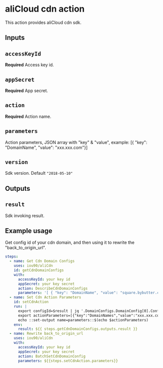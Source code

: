# aliCloud cdn action

This action provides aliCloud cdn sdk.

## Inputs

## `accessKeyId`

**Required** Access key id.

## `appSecret`

**Required** App secret.

## `action`

**Required** Action name.

## `parameters`

Action parameters, JSON array with "key" & "value", example: [{ "key": "DomainName", "value": "xxx.xxx.com"}]

## `version`

Sdk version. Default `"2018-05-10"`

## Outputs

## `result`

Sdk invoking result.

## Example usage

Get config id of your cdn domain, and then using it to rewrite the "back_to_origin_url".

```yaml
steps:
  - name: Get Cdn Domain Configs
    uses: iou90/aliCdn
    id: getCdnDomainConfigs
    with:
      accessKeyId: your key id
      appSecret: your key secret
      action: DescribeCdnDomainConfigs
      parameters: '[ { "key": "DomainName", "value": "square.bybutter.com" }, { "key": "FunctionNames", "value": "back_to_origin_url_rewrite" }, ]'
  - name: Set Cdn Action Parameters
    id: setCdnAction
    run: |
      export configId=$result | jq '.DomainConfigs.DomainConfig[0].ConfigId'
      export actionParameters=[{"key":"DomainNames","value":"xxx.xxx.com"},{"key":"Functions","value":[{"functionName":"back_to_origin_url_rewrite","functionArgs":[{"argName":"source_url","argValue":"xxx"},{"argName":"target_url","argValue":"xxx"}],"configId":$configId}]}]
      echo ::set-output name=parameters::$(echo $actionParameters)
    env:
      result: ${{ steps.getCdnDomainConfigs.outputs.result }}
  - name: Rewrite back_to_origin_url
    uses: iou90/aliCdn
    with:
      accessKeyId: your key id
      appSecret: your key secret
      action: BatchSetCdnDomainConfig
      parameters: ${{steps.setCdnAction.parameters}}
```
